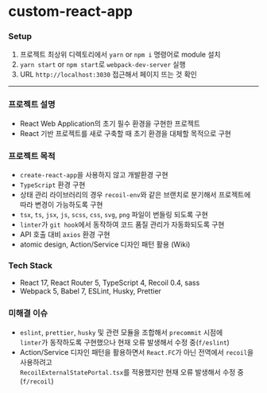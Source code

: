 # custom-react-app
### Setup
1. 프로젝트 최상위 디렉토리에서 `yarn` or `npm i` 명령어로 module 설치
2. `yarn start` or `npm start`로 `webpack-dev-server` 실행
3. URL `http://localhost:3030` 접근해서 페이지 뜨는 것 확인
---
### 프로젝트 설명
- React Web Application의 초기 필수 환경을 구현한 프로젝트
- React 기반 프로젝트를 새로 구축할 때 초기 환경을 대체할 목적으로 구현

### 프로젝트 목적
- `create-react-app`을 사용하지 않고 개발환경 구현
- `TypeScript` 환경 구현
- 상태 관리 라이브러리의 경우 `recoil-env`와 같은 브랜치로 분기해서 프로젝트에 따라 변경이 가능하도록 구현
- `tsx`, `ts`, `jsx`, `js`, `scss`, `css`, `svg`, `png` 파일이 번들링 되도록 구현
- `linter`가 `git hook`에서 동작하여 코드 품질 관리가 자동화되도록 구현
- API 호출 대비 `axios` 환경 구현
- atomic design, Action/Service 디자인 패턴 활용 (Wiki)

### Tech Stack
- React 17, React Router 5, TypeScript 4, Recoil 0.4, sass
- Webpack 5, Babel 7, ESLint, Husky, Prettier

### 미해결 이슈
- `eslint`, `prettier`, `husky` 및 관련 모듈을 조합해서 `precommit` 시점에  
`linter`가 동작하도록 구현했으나 현재 오류 발생해서 수정 중(`f/eslint`)
- Action/Service 디자인 패턴을 활용하면서 `React.FC`가 아닌 전역에서 `recoil`을 사용하려고  
`RecoilExternalStatePortal.tsx`를 적용했지만 현재 오류 발생해서 수정 중(`f/recoil`)
